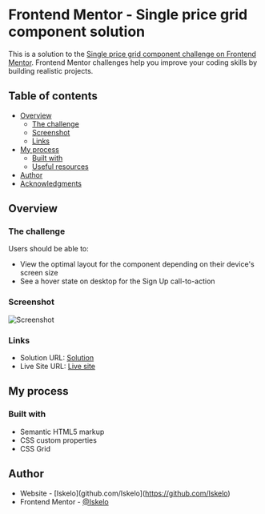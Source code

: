 # Frontend Mentor - Single price grid component solution

This is a solution to the [Single price grid component challenge on Frontend Mentor](https://www.frontendmentor.io/challenges/single-price-grid-component-5ce41129d0ff452fec5abbbc). Frontend Mentor challenges help you improve your coding skills by building realistic projects. 

## Table of contents

- [Overview](#overview)
  - [The challenge](#the-challenge)
  - [Screenshot](#screenshot)
  - [Links](#links)
- [My process](#my-process)
  - [Built with](#built-with)
  - [Useful resources](#useful-resources)
- [Author](#author)
- [Acknowledgments](#acknowledgments)



## Overview

### The challenge

Users should be able to:

- View the optimal layout for the component depending on their device's screen size
- See a hover state on desktop for the Sign Up call-to-action

### Screenshot

![Screenshot](design/screenshot.jpg)


### Links

- Solution URL: [Solution](https://github.com/Iskelo/single-price-grid-component)
- Live Site URL: [Live site](https://iskelo.github.io/single-price-grid-component/)

## My process

### Built with

- Semantic HTML5 markup
- CSS custom properties
- CSS Grid

## Author

- Website - [Iskelo](github.com/Iskelo](https://github.com/Iskelo)
- Frontend Mentor - [@Iskelo](https://www.frontendmentor.io/profile/Iskelo)



